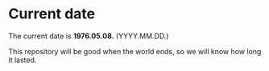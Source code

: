# Current date

The current date is **1976.05.08.** (YYYY.MM.DD.)

This repository will be good when the world ends, so we will know how long it lasted.